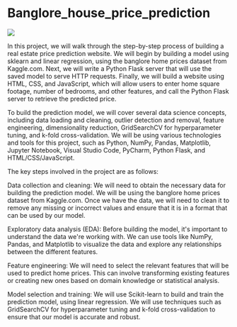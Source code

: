 # Banglore_house_price_prediction
 
![](BHP_website.PNG)

In this project, we will walk through the step-by-step process of building a real estate price prediction website. We will begin by building a model using sklearn and linear regression, using the banglore home prices dataset from Kaggle.com. Next, we will write a Python Flask server that will use the saved model to serve HTTP requests. Finally, we will build a website using HTML, CSS, and JavaScript, which will allow users to enter home square footage, number of bedrooms, and other features, and call the Python Flask server to retrieve the predicted price.

To build the prediction model, we will cover several data science concepts, including data loading and cleaning, outlier detection and removal, feature engineering, dimensionality reduction, GridSearchCV for hyperparameter tuning, and k-fold cross-validation. We will be using various technologies and tools for this project, such as Python, NumPy, Pandas, Matplotlib, Jupyter Notebook, Visual Studio Code, PyCharm, Python Flask, and HTML/CSS/JavaScript.

The key steps involved in the project are as follows:

Data collection and cleaning: We will need to obtain the necessary data for building the prediction model. We will be using the banglore home prices dataset from Kaggle.com. Once we have the data, we will need to clean it to remove any missing or incorrect values and ensure that it is in a format that can be used by our model.

Exploratory data analysis (EDA): Before building the model, it's important to understand the data we're working with. We can use tools like NumPy, Pandas, and Matplotlib to visualize the data and explore any relationships between the different features.

Feature engineering: We will need to select the relevant features that will be used to predict home prices. This can involve transforming existing features or creating new ones based on domain knowledge or statistical analysis.

Model selection and training: We will use Scikit-learn to build and train the prediction model, using linear regression. We will use techniques such as GridSearchCV for hyperparameter tuning and k-fold cross-validation to ensure that our model is accurate and robust.



